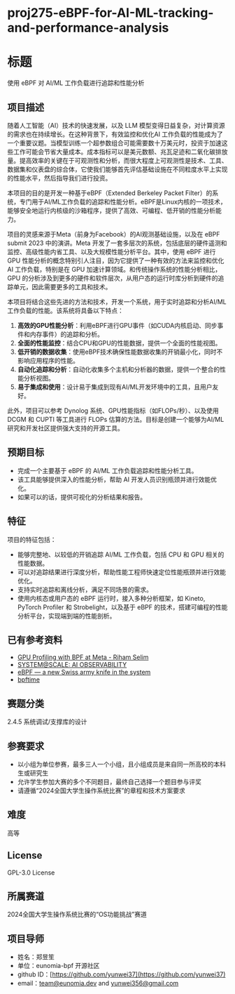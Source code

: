 # proj275-eBPF-for-AI-ML-tracking-and-performance-analysis
# 标题

使用 eBPF 对 AI/ML 工作负载进行追踪和性能分析

## 项目描述

随着人工智能（AI）技术的快速发展，以及 LLM 模型变得日益复杂，对计算资源的需求也在持续增长。在这种背景下，有效监控和优化AI 工作负载的性能成为了一个重要议题。当模型训练一个超参数组合可能需要数十万美元时，投资于加速这些工作可能会节省大量成本。成本指标可以是美元数额、兆瓦足迹和二氧化碳排放量。提高效率的关键在于可观测性和分析，而很大程度上可观测性是技术、工具、数据集和仪表盘的综合体，它使我们能够首先评估基础设施在不同粒度水平上实现的性能水平，然后指导我们进行投资。

本项目的目的是开发一种基于eBPF（Extended Berkeley Packet Filter）的系统，专门用于AI/ML工作负载的追踪和性能分析。eBPF是Linux内核的一项技术，能够安全地运行内核级的沙箱程序，提供了高效、可编程、低开销的性能分析能力。

项目的灵感来源于Meta（前身为Facebook）的AI观测基础设施，以及在 eBPF submit 2023 中的演讲。Meta 开发了一套多层次的系统，包括底层的硬件遥测和监控、高级性能内省工具、以及大规模性能分析平台。其中，使用 eBPF 进行 GPU 性能分析的概念特别引人注目，因为它提供了一种有效的方法来监控和优化 AI 工作负载，特别是在 GPU 加速计算领域。和传统操作系统的性能分析相比，GPU 的分析涉及到更多的硬件和软件层次，从用户态的运行时库分析到硬件的追踪单元，因此需要更多的工具和技术。

本项目将结合这些先进的方法和技术，开发一个系统，用于实时追踪和分析AI/ML工作负载的性能。该系统将具备以下特点：

1. **高效的GPU性能分析**：利用eBPF进行GPU事件（如CUDA内核启动、同步事件和内存事件）的追踪和分析。
2. **全面的性能监控**：结合CPU和GPU的性能数据，提供一个全面的性能视图。
3. **低开销的数据收集**：使用eBPF技术确保性能数据收集的开销最小化，同时不影响应用程序的性能。
4. **自动化追踪和分析**：自动化收集多个主机和分析器的数据，提供一个整合的性能分析视图。
5. **易于集成和使用**：设计易于集成到现有AI/ML开发环境中的工具，且用户友好。

此外，项目可以参考 Dynolog 系统、GPU性能指标（如FLOPs/秒）、以及使用 DCGM 和 CUPTI 等工具进行 FLOPs 估算的方法。目标是创建一个能够为AI/ML研究和开发社区提供强大支持的开源工具。

## 预期目标

- 完成一个主要基于 eBPF 的 AI/ML 工作负载追踪和性能分析工具。
- 该工具能够提供深入的性能分析，帮助 AI 开发人员识别瓶颈并进行效能优化。
- 如果可以的话，提供可视化的分析结果和报告。

## 特征

项目的特征包括：

- 能够完整地、以较低的开销追踪 AI/ML 工作负载，包括 CPU 和 GPU 相关的性能数据。
- 可以对追踪结果进行深度分析，帮助性能工程师快速定位性能瓶颈并进行效能优化。
- 支持实时追踪和离线分析，满足不同场景的需求。
- 使用内核态或用户态的 eBPF 运行时，接入多种分析框架，如 Kineto, PyTorch Profiler 和 Strobelight，以及基于 eBPF 的技术，搭建可编程的性能分析平台，实现端到端的性能剖析。

## 已有参考资料

- [GPU Profiling with BPF at Meta - Riham Selim](https://www.youtube.com/watch?v=5xAghByteYc)
- [SYSTEM@SCALE: AI OBSERVABILITY](https://atscaleconference.com/systemscale-ai-observability/)
- [eBPF — a new Swiss army knife in the system](https://medium.com/@chivier.humber_15513/ebpf-a-new-swiss-army-knife-in-the-system-2d6421c8d39)
- [bpftime](https://github.com/eunomia-bpf/bpftime)

## 赛题分类

2.4.5 系统调试/支撑库的设计

## 参赛要求

- 以小组为单位参赛，最多三人一个小组，且小组成员是来自同一所高校的本科生或研究生
- 允许学生参加大赛的多个不同题目，最终自己选择一个题目参与评奖
- 请遵循“2024全国大学生操作系统比赛”的章程和技术方案要求

## 难度

高等

## License

GPL-3.0 License

## 所属赛道

2024全国大学生操作系统比赛的“OS功能挑战”赛道

## 项目导师

- 姓名：郑昱笙
- 单位：eunomia-bpf 开源社区
- github ID：[https://github.com/yunwei37](https://github.com/yunwei37)
- email：[team@eunomia.dev](mailto:team@eunomia.dev) and [yunwei356@gmail.com](mailto:yunwei356@gmail.com)
